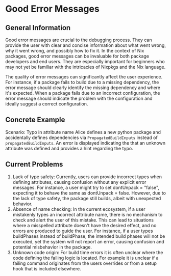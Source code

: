 # Good Error Messages

## General Information

Good error messages are crucial to the debugging process. They can provide the user with clear and concise information about what went wrong, why it went wrong, and possibly how to fix it. In the context of Nix packages, good error messages can be invaluable for both package developers and end users. They are especially important for beginners who may not yet be familiar with the intricacies of Nixpkgs and the Nix language.

The quality of error messages can significantly affect the user experience. For instance, if a package fails to build due to a missing dependency, the error message should clearly identify the missing dependency and where it's expected. When a package fails due to an incorrect configuration, the error message should indicate the problem with the configuration and ideally suggest a correct configuration.

## Concrete Example

Scenario: Typo in attribute name
Alice defines a new python package and accidentally defines dependencies via `PropagatedBuildInputs` instead of `propagatedBuildInputs`. An error is displayed indicating the that an unknown attribute was defined and provides a hint regarding the typo.

## Current Problems

1. Lack of type safety: Currently, users can provide incorrect types when defining attributes, causing confusion without any explicit error messages. For instance, a user might try to set dontUnpack = "false", expecting it to behave the same as dontUnpack = false. However, due to the lack of type safety, the package still builds, albeit with unexpected behavior.
2. Absence of name checking: In the current ecosystem, if a user mistakenly types an incorrect attribute name, there is no mechanism to check and alert the user of this mistake. This can lead to situations where a misspelled attribute doesn't have the desired effect, and no errors are produced to guide the user. For instance, if a user types buildPhases instead of buildPhase, the intended build phases will not be executed, yet the system will not report an error, causing confusion and potential misbehavior in the package.
3. Unknown code origin: For build time errors it is often unclear where the code defining the failing logic is located. For example it is unclear if a failing command originates from the users overrides or from a setup hook that is included elsewhere.

